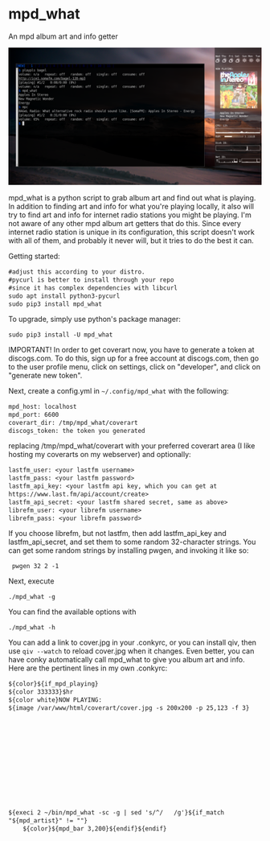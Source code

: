 # mpd_what
An mpd album art and info getter

![screenshot](mpd_what_desk2.png "mpd_what with conky")

mpd_what is a python script to grab album art and find out what is playing. In addition to finding art and info for what you're playing locally, it also will try to find art and info for internet radio stations you might be playing. I'm not aware of any other mpd album art getters that do this. Since every internet radio station is unique in its configuration, this script doesn't work with all of them, and probably it never will, but it tries to do the best it can.

Getting started:

    #adjust this according to your distro.
    #pycurl is better to install through your repo
    #since it has complex dependencies with libcurl
    sudo apt install python3-pycurl
    sudo pip3 install mpd_what

To upgrade, simply use python's package manager:

    sudo pip3 install -U mpd_what

IMPORTANT! In order to get coverart now, you have to generate a token at discogs.com. To do this, sign up for a free account at discogs.com,
then go to the user profile menu, click on settings, click on "developer", and click on "generate new token".
    
Next, create a config.yml in `~/.config/mpd_what` with the following:

    mpd_host: localhost
    mpd_port: 6600
    coverart_dir: /tmp/mpd_what/coverart
    discogs_token: the token you generated
    
replacing /tmp/mpd_what/coverart with your preferred coverart area (I like hosting my coverarts on my webserver) and optionally:

    lastfm_user: <your lastfm username>
    lastfm_pass: <your lastfm password>
    lastfm_api_key: <your lastfm api key, which you can get at https://www.last.fm/api/account/create>
    lastfm_api_secret: <your lastfm shared secret, same as above>
    librefm_user: <your librefm username>
    librefm_pass: <your librefm password>
    
 If you choose librefm, but not lastfm, then add lastfm_api_key and lastfm_api_secret, and set them to some random 32-character strings. You can get some random strings by installing pwgen, and invoking it like so:
 
     pwgen 32 2 -1
     
Next, execute
    
    ./mpd_what -g

You can find the available options with

    ./mpd_what -h

You can add a link to cover.jpg in your .conkyrc, or you can install qiv, then use `qiv --watch` to reload cover.jpg when it changes. Even better, you can have conky automatically call mpd_what to give you album art and info. Here are the pertinent lines in my own .conkyrc:

    ${color}${if_mpd_playing}
    ${color 333333}$hr
    ${color white}NOW PLAYING:
    ${image /var/www/html/coverart/cover.jpg -s 200x200 -p 25,123 -f 3}
    
    
    
    
    
    
    
    
    
    
    
    
    ${execi 2 ~/bin/mpd_what -sc -g | sed 's/^/   /g'}${if_match "${mpd_artist}" != ""}
        ${color}${mpd_bar 3,200}${endif}${endif}


